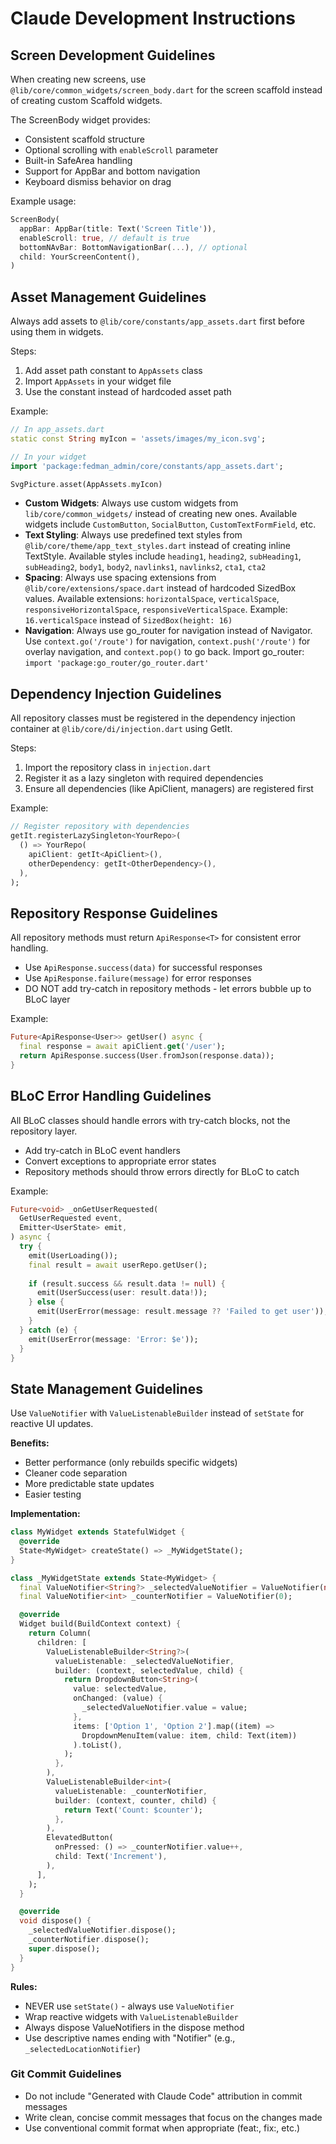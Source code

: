 # Claude Development Instructions

## Screen Development Guidelines

When creating new screens, use `@lib/core/common_widgets/screen_body.dart` for the screen scaffold instead of creating custom Scaffold widgets.

The ScreenBody widget provides:
- Consistent scaffold structure
- Optional scrolling with `enableScroll` parameter
- Built-in SafeArea handling
- Support for AppBar and bottom navigation
- Keyboard dismiss behavior on drag

Example usage:
```dart
ScreenBody(
  appBar: AppBar(title: Text('Screen Title')),
  enableScroll: true, // default is true
  bottomNAvBar: BottomNavigationBar(...), // optional
  child: YourScreenContent(),
)
```

## Asset Management Guidelines

Always add assets to `@lib/core/constants/app_assets.dart` first before using them in widgets.

Steps:
1. Add asset path constant to `AppAssets` class
2. Import `AppAssets` in your widget file
3. Use the constant instead of hardcoded asset path

Example:
```dart
// In app_assets.dart
static const String myIcon = 'assets/images/my_icon.svg';

// In your widget
import 'package:fedman_admin/core/constants/app_assets.dart';

SvgPicture.asset(AppAssets.myIcon)
```
- **Custom Widgets**: Always use custom widgets from `lib/core/common_widgets/` instead of creating new ones. Available widgets include `CustomButton`, `SocialButton`, `CustomTextFormField`, etc.
- **Text Styling**: Always use predefined text styles from `@lib/core/theme/app_text_styles.dart` instead of creating inline TextStyle. Available styles include `heading1`, `heading2`, `subHeading1`, `subHeading2`, `body1`, `body2`, `navlinks1`, `navlinks2`, `cta1`, `cta2`
- **Spacing**: Always use spacing extensions from `@lib/core/extensions/space.dart` instead of hardcoded SizedBox values. Available extensions: `horizontalSpace`, `verticalSpace`, `responsiveHorizontalSpace`, `responsiveVerticalSpace`. Example: `16.verticalSpace` instead of `SizedBox(height: 16)`
- **Navigation**: Always use go_router for navigation instead of Navigator. Use `context.go('/route')` for navigation, `context.push('/route')` for overlay navigation, and `context.pop()` to go back. Import go_router: `import 'package:go_router/go_router.dart'`

## Dependency Injection Guidelines

All repository classes must be registered in the dependency injection container at `@lib/core/di/injection.dart` using GetIt.

Steps:
1. Import the repository class in `injection.dart`
2. Register it as a lazy singleton with required dependencies
3. Ensure all dependencies (like ApiClient, managers) are registered first

Example:
```dart
// Register repository with dependencies
getIt.registerLazySingleton<YourRepo>(
  () => YourRepo(
    apiClient: getIt<ApiClient>(),
    otherDependency: getIt<OtherDependency>(),
  ),
);
```

## Repository Response Guidelines

All repository methods must return `ApiResponse<T>` for consistent error handling.

- Use `ApiResponse.success(data)` for successful responses
- Use `ApiResponse.failure(message)` for error responses
- DO NOT add try-catch in repository methods - let errors bubble up to BLoC layer

Example:
```dart
Future<ApiResponse<User>> getUser() async {
  final response = await apiClient.get('/user');
  return ApiResponse.success(User.fromJson(response.data));
}
```

## BLoC Error Handling Guidelines

All BLoC classes should handle errors with try-catch blocks, not the repository layer.

- Add try-catch in BLoC event handlers
- Convert exceptions to appropriate error states
- Repository methods should throw errors directly for BLoC to catch

Example:
```dart
Future<void> _onGetUserRequested(
  GetUserRequested event,
  Emitter<UserState> emit,
) async {
  try {
    emit(UserLoading());
    final result = await userRepo.getUser();
    
    if (result.success && result.data != null) {
      emit(UserSuccess(user: result.data!));
    } else {
      emit(UserError(message: result.message ?? 'Failed to get user'));
    }
  } catch (e) {
    emit(UserError(message: 'Error: $e'));
  }
}
```

## State Management Guidelines

Use `ValueNotifier` with `ValueListenableBuilder` instead of `setState` for reactive UI updates.

**Benefits:**
- Better performance (only rebuilds specific widgets)
- Cleaner code separation
- More predictable state updates
- Easier testing

**Implementation:**
```dart
class MyWidget extends StatefulWidget {
  @override
  State<MyWidget> createState() => _MyWidgetState();
}

class _MyWidgetState extends State<MyWidget> {
  final ValueNotifier<String?> _selectedValueNotifier = ValueNotifier(null);
  final ValueNotifier<int> _counterNotifier = ValueNotifier(0);

  @override
  Widget build(BuildContext context) {
    return Column(
      children: [
        ValueListenableBuilder<String?>(
          valueListenable: _selectedValueNotifier,
          builder: (context, selectedValue, child) {
            return DropdownButton<String>(
              value: selectedValue,
              onChanged: (value) {
                _selectedValueNotifier.value = value;
              },
              items: ['Option 1', 'Option 2'].map((item) =>
                DropdownMenuItem(value: item, child: Text(item))
              ).toList(),
            );
          },
        ),
        ValueListenableBuilder<int>(
          valueListenable: _counterNotifier,
          builder: (context, counter, child) {
            return Text('Count: $counter');
          },
        ),
        ElevatedButton(
          onPressed: () => _counterNotifier.value++,
          child: Text('Increment'),
        ),
      ],
    );
  }

  @override
  void dispose() {
    _selectedValueNotifier.dispose();
    _counterNotifier.dispose();
    super.dispose();
  }
}
```

**Rules:**
- NEVER use `setState()` - always use `ValueNotifier`
- Wrap reactive widgets with `ValueListenableBuilder`
- Always dispose ValueNotifiers in the dispose method
- Use descriptive names ending with "Notifier" (e.g., `_selectedLocationNotifier`)

### Git Commit Guidelines
- Do not include "Generated with Claude Code" attribution in commit messages
- Write clean, concise commit messages that focus on the changes made
- Use conventional commit format when appropriate (feat:, fix:, etc.)